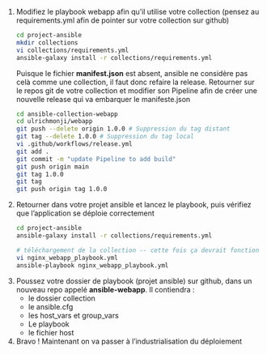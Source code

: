 1. Modifiez le playbook webapp afin qu’il utilise votre collection (pensez au requirements.yml afin de pointer sur votre collection sur github)
    ```bash
    cd project-ansible
    mkdir collections
    vi collections/requirements.yml
    ansible-galaxy install -r collections/requirements.yml
    ```
    Puisque le fichier **manifest.json** est absent, ansible ne considère pas celà comme une collection, il faut donc refaire la release.
    Retourner sur le repos git de votre collection et modifier son Pipeline afin de créer une nouvelle release qui va embarquer le manifeste.json
    ```bash
    cd ansible-collection-webapp
    cd ulrichmonji/webapp
    git push --delete origin 1.0.0 # Suppression du tag distant
    git tag --delete 1.0.0 # Suppression du tag local
    vi .github/workflows/release.yml
    git add . 
    git commit -m "update Pipeline to add build"
    git push origin main
    git tag 1.0.0
    git tag
    git push origin tag 1.0.0
    ```    
2. Retourner dans votre projet ansible et lancez le playbook, puis vérifiez que l’application se déploie correctement
    ```bash
    cd project-ansible
    ansible-galaxy install -r collections/requirements.yml

    # téléchargement de la collection -- cette fois ça devrait fonctionner
    vi nginx_webapp_playbook.yml
    ansible-playbook nginx_webapp_playbook.yml
    ```    
3. Poussez votre dossier de playbook (projet ansible) sur github, dans un nouveau repo appelé **ansible-webapp**. Il contiendra :
    - le dossier collection
    - le ansible.cfg
    - les host_vars et group_vars
    - Le playbook
    - le fichier host
4. Bravo ! Maintenant on va passer à l’industrialisation du déploiement
